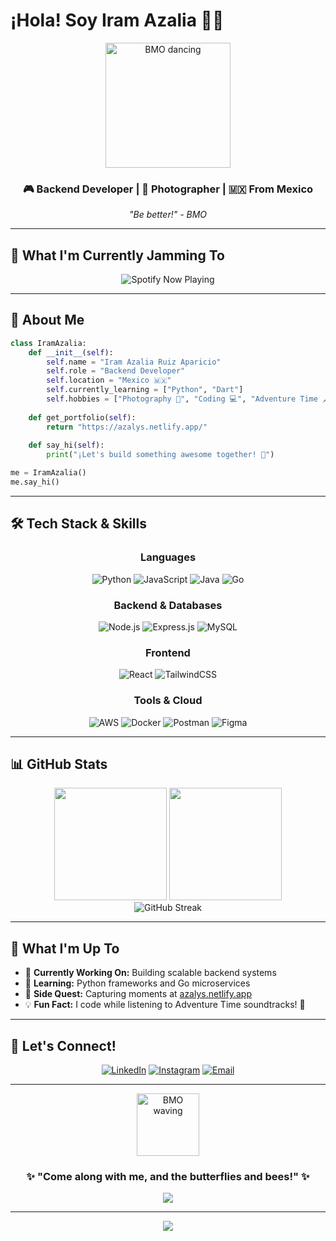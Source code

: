 # ¡Hola! Soy Iram Azalia 👋✨

<div align="center">
  <img src="https://i.gifer.com/origin/e2/e2917a322c5c7247c308d53725f0189f_w200.gif" alt="BMO dancing" width="200"/>
  
  ### 🎮 Backend Developer | 📸 Photographer | 🇲🇽 From Mexico
  
  *"Be better!" - BMO*
</div>

---

## 🎵 What I'm Currently Jamming To

<div align="center">
  <img src="https://spotify-github-profile.vercel.app/api/view?uid=22zueuz42qmi6awlymf3rin4i&cover_image=true&theme=compact&show_offline=false&background_color=0d1117&interchange=false&bar_color=53b14f&bar_color_cover=false" alt="Spotify Now Playing"/>
</div>

---

## 🌟 About Me

```python
class IramAzalia:
    def __init__(self):
        self.name = "Iram Azalia Ruiz Aparicio"
        self.role = "Backend Developer"
        self.location = "Mexico 🇲🇽"
        self.currently_learning = ["Python", "Dart"]
        self.hobbies = ["Photography 📸", "Coding 💻", "Adventure Time 🗡️"]
        
    def get_portfolio(self):
        return "https://azalys.netlify.app/"
        
    def say_hi(self):
        print("¡Let's build something awesome together! 🚀")

me = IramAzalia()
me.say_hi()
```

---

## 🛠️ Tech Stack & Skills

<div align="center">

### Languages
![Python](https://img.shields.io/badge/Python-FFD43B?style=for-the-badge&logo=python&logoColor=blue)
![JavaScript](https://img.shields.io/badge/JavaScript-323330?style=for-the-badge&logo=javascript&logoColor=F7DF1E)
![Java](https://img.shields.io/badge/Java-ED8B00?style=for-the-badge&logo=openjdk&logoColor=white)
![Go](https://img.shields.io/badge/Go-00ADD8?style=for-the-badge&logo=go&logoColor=white)

### Backend & Databases
![Node.js](https://img.shields.io/badge/Node%20js-339933?style=for-the-badge&logo=nodedotjs&logoColor=white)
![Express.js](https://img.shields.io/badge/Express%20js-000000?style=for-the-badge&logo=express&logoColor=white)
![MySQL](https://img.shields.io/badge/MySQL-005C84?style=for-the-badge&logo=mysql&logoColor=white)

### Frontend
![React](https://img.shields.io/badge/React-20232A?style=for-the-badge&logo=react&logoColor=61DAFB)
![TailwindCSS](https://img.shields.io/badge/Tailwind_CSS-38B2AC?style=for-the-badge&logo=tailwind-css&logoColor=white)

### Tools & Cloud
![AWS](https://img.shields.io/badge/Amazon_AWS-FF9900?style=for-the-badge&logo=amazonaws&logoColor=white)
![Docker](https://img.shields.io/badge/Docker-2CA5E0?style=for-the-badge&logo=docker&logoColor=white)
![Postman](https://img.shields.io/badge/Postman-FF6C37?style=for-the-badge&logo=Postman&logoColor=white)
![Figma](https://img.shields.io/badge/Figma-F24E1E?style=for-the-badge&logo=figma&logoColor=white)

</div>

---

## 📊 GitHub Stats

<div align="center">
  <img height="180em" src="https://github-readme-stats.vercel.app/api?username=maruchanazalia&show_icons=true&theme=tokyonight&include_all_commits=true&count_private=true"/>
  <img height="180em" src="https://github-readme-stats.vercel.app/api/top-langs/?username=maruchanazalia&layout=compact&langs_count=7&theme=tokyonight"/>
</div>

<div align="center">
  <img src="https://github-readme-streak-stats.herokuapp.com/?user=maruchanazalia&theme=tokyonight" alt="GitHub Streak"/>
</div>

---

## 🎯 What I'm Up To

- 🔭 **Currently Working On:** Building scalable backend systems
- 🌱 **Learning:** Python frameworks and Go microservices
- 📸 **Side Quest:** Capturing moments at [azalys.netlify.app](https://azalys.netlify.app/)
- 💡 **Fun Fact:** I code while listening to Adventure Time soundtracks! 🎵

---

## 🤝 Let's Connect!

<div align="center">
  
  [![LinkedIn](https://img.shields.io/badge/LinkedIn-0077B5?style=for-the-badge&logo=linkedin&logoColor=white)](https://linkedin.com/in/iram-azalia-ruiz-aparicio)
  [![Instagram](https://img.shields.io/badge/Instagram-E4405F?style=for-the-badge&logo=instagram&logoColor=white)](https://instagram.com/ruiz.iram)
  [![Email](https://img.shields.io/badge/Email-D14836?style=for-the-badge&logo=gmail&logoColor=white)](mailto:iramazaliar@gmail.com)
  
</div>

---

<div align="center">
  <img src="https://static.wikia.nocookie.net/adventuretimespain/images/0/0e/Tumblr_m9efd3PR581r74ifno1_500.gif/revision/latest?cb=20120915091308&path-prefix=es" alt="BMO waving" width="100"/>
  
  ### ✨ "Come along with me, and the butterflies and bees!" ✨
  
  <img src="https://komarev.com/ghpvc/?username=TU_GITHUB_USERNAME&color=blueviolet&style=flat-square&label=Profile+Views"/>
</div>

---

<div align="center">
  <img src="https://capsule-render.vercel.app/api?type=waving&color=gradient&height=100&section=footer"/>
</div>
